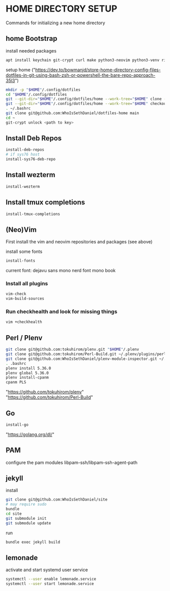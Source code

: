 # HOME DIRECTORY SETUP

Commands for initializing a new home directory

## home Bootstrap

install needed packages

```bash
apt install keychain git-crypt curl make python3-neovim python3-venv ripgrep fd-find gcc g++ ncurses-term gh jekyll ruby-dev libhunspell-dev wl-clipboard fswatch
```

setup home ("https://dev.to/bowmanjd/store-home-directory-config-files-dotfiles-in-git-using-bash-zsh-or-powershell-the-bare-repo-approach-35l3")

```bash
mkdir -p "$HOME"/.config/dotfiles
cd "$HOME"/.config/dotfiles
git --git-dir="$HOME"/.config/dotfiles/home --work-tree="$HOME" clone --bare https://github.com/WhoIsSethDaniel/dotfiles "$HOME"/.config/dotfiles/home
git --git-dir="$HOME"/.config/dotfiles/home --work-tree="$HOME" checkout -f
. ~/.bashrc
git clone git@github.com:WhoIsSethDaniel/dotfiles-home main
cd ~
git-crypt unlock <path to key>
```

## Install Deb Repos

```bash
install-deb-repos
# if sys76 host
install-sys76-deb-repo
```

## Install wezterm

```bash
install-wezterm
```

## Install tmux completions

```bash
install-tmux-completions
```

## (Neo)Vim

First install the vim and neovim repositories and packages (see above)

install some fonts

```bash
install-fonts
```

current font: dejavu sans mono nerd font mono book

### Install all plugins

```bash
vim-check
vim-build-sources
```

### Run checkhealth and look for missing things

```bash
vim +checkhealth
```

## Perl / Plenv

```bash
git clone git@github.com:tokuhirom/plenv.git "$HOME"/.plenv
git clone git@github.com:tokuhirom/Perl-Build.git ~/.plenv/plugins/perl-build/
git clone git@github.com:WhoIsSethDaniel/plenv-module-inspector.git ~/.plenv/plugins/module-inspector
. .bashrc
plenv install 5.36.0
plenv global 5.36.0
plenv install-cpanm
cpanm PLS
```

"https://github.com/tokuhirom/plenv" <br>
"https://github.com/tokuhirom/Perl-Build"

## Go

```bash
install-go
```

"https://golang.org/dl/"

## PAM

configure the pam modules libpam-ssh/libpam-ssh-agent-path

## jekyll

install

```bash
git clone git@github.com:WhoIsSethDaniel/site
# may require sudo
bundle
cd site
git submodule init
git submodule update
```

run

```bash
bundle exec jekyll build
```

## lemonade

activate and start systemd user service

```bash
systemctl --user enable lemonade.service
systemctl --user start lemonade.service
```
